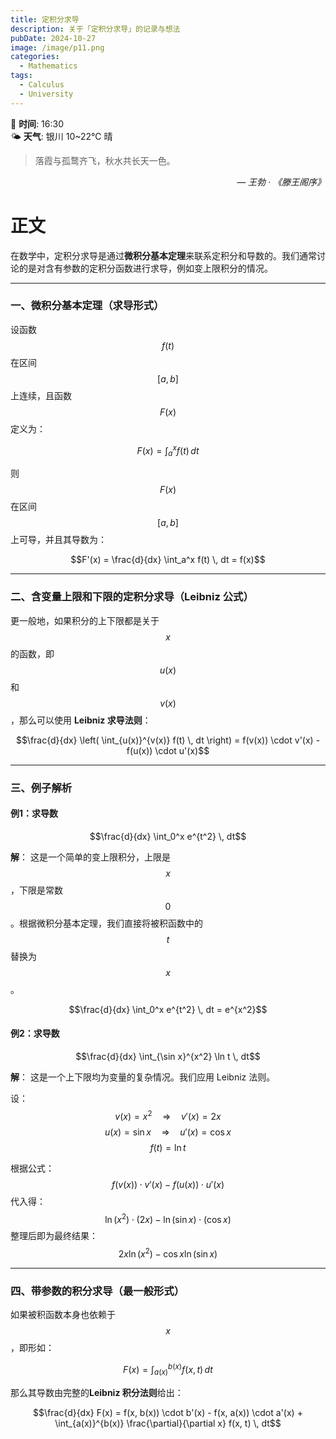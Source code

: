 ```yaml
---
title: 定积分求导
description: 关于「定积分求导」的记录与想法
pubDate: 2024-10-27
image: /image/p11.png
categories:
  - Mathematics
tags:
  - Calculus
  - University
---
```

📅 **时间**: 16:30  
🌤️ **天气**: 银川 10~22℃ 晴

> 落霞与孤鹜齐飞，秋水共长天一色。

<cite style="text-align: right; display: block;">— 王勃 · 《滕王阁序》</cite>

# 正文

在数学中，定积分求导是通过**微积分基本定理**来联系定积分和导数的。我们通常讨论的是对含有参数的定积分函数进行求导，例如变上限积分的情况。

---

### 一、微积分基本定理（求导形式）

设函数 $$f(t)$$ 在区间 $$[a, b]$$ 上连续，且函数 $$F(x)$$ 定义为：

$$F(x) = \int_a^x f(t) \, dt$$

则 $$F(x)$$ 在区间 $$[a, b]$$ 上可导，并且其导数为：

$$F'(x) = \frac{d}{dx} \int_a^x f(t) \, dt = f(x)$$

---

### 二、含变量上限和下限的定积分求导（Leibniz 公式）

更一般地，如果积分的上下限都是关于 $$x$$ 的函数，即 $$u(x)$$ 和 $$v(x)$$，那么可以使用 **Leibniz 求导法则**：

$$\frac{d}{dx} \left( \int_{u(x)}^{v(x)} f(t) \, dt \right) = f(v(x)) \cdot v'(x) - f(u(x)) \cdot u'(x)$$

---

### 三、例子解析

#### 例1：求导数
$$\frac{d}{dx} \int_0^x e^{t^2} \, dt$$

**解**：
这是一个简单的变上限积分，上限是 $$x$$，下限是常数 $$0$$。根据微积分基本定理，我们直接将被积函数中的 $$t$$ 替换为 $$x$$。

$$\frac{d}{dx} \int_0^x e^{t^2} \, dt = e^{x^2}$$

#### 例2：求导数
$$\frac{d}{dx} \int_{\sin x}^{x^2} \ln t \, dt$$

**解**：
这是一个上下限均为变量的复杂情况。我们应用 Leibniz 法则。

设：
$$v(x) = x^2 \quad \Rightarrow \quad v'(x) = 2x$$
$$u(x) = \sin x \quad \Rightarrow \quad u'(x) = \cos x$$
$$f(t) = \ln t$$

根据公式：
$$f(v(x)) \cdot v'(x) - f(u(x)) \cdot u'(x)$$
代入得：
$$\ln(x^2) \cdot (2x) - \ln(\sin x) \cdot (\cos x)$$
整理后即为最终结果：
$$2x \ln(x^2) - \cos x \ln(\sin x)$$

---

### 四、带参数的积分求导（最一般形式）

如果被积函数本身也依赖于 $$x$$，即形如：

$$F(x) = \int_{a(x)}^{b(x)} f(x, t) \, dt$$

那么其导数由完整的**Leibniz 积分法则**给出：

$$\frac{d}{dx} F(x) = f(x, b(x)) \cdot b'(x) - f(x, a(x)) \cdot a'(x) + \int_{a(x)}^{b(x)} \frac{\partial}{\partial x} f(x, t) \, dt$$